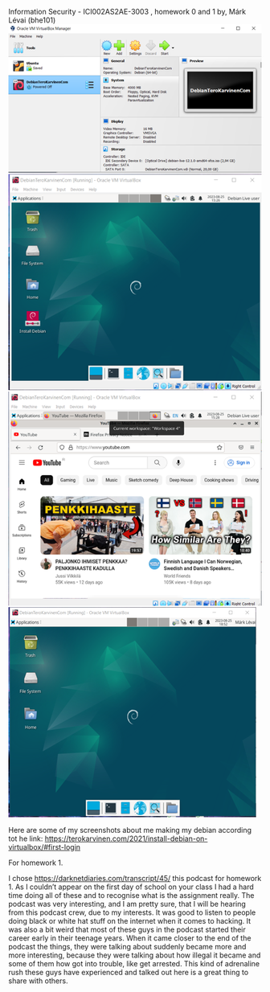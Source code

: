 Information Security - ICI002AS2AE-3003 , homework 0 and 1
by, Márk Lévai (bhe101)
![alt text](https://github.com/levaimark/bhe101/blob/main/debian1.png)
![alt text](https://github.com/levaimark/bhe101/blob/main/debian2.png)
![alt text](https://github.com/levaimark/bhe101/blob/main/debian3.png)
![alt text](https://github.com/levaimark/bhe101/blob/main/debian4.png)

Here are some of my screenshots about me making my debian according tot he link: https://terokarvinen.com/2021/install-debian-on-virtualbox/#first-login 

For homework 1.

I chose https://darknetdiaries.com/transcript/45/ this podcast for homework 1. As I couldn’t appear on the first day of school on your class I had a hard time doing all of these and to recognise what is the assignment really. The podcast was very interesting, and I am pretty sure, that I will be hearing from this podcast crew, due to my interests. It was good to listen to people doing black or white hat stuff on the internet when it comes to hacking. It was also a bit weird that most of these guys in the podcast started their career early in their teenage years. When it came closer to the end of the podcast the things, they were talking about suddenly became more and more interesting, because they were talking about how illegal it became and some of them how got into trouble, like get arrested. This kind of adrenaline rush these guys have experienced and talked out here is a great thing to share with others.

